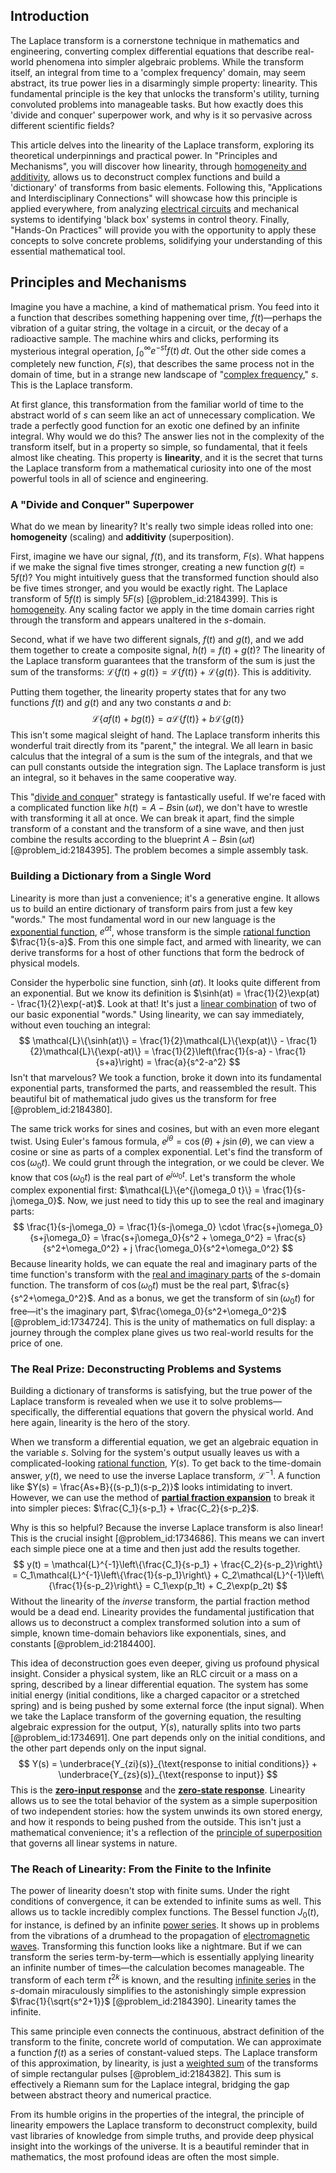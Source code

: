 ## Introduction
The Laplace transform is a cornerstone technique in mathematics and engineering, converting complex differential equations that describe real-world phenomena into simpler algebraic problems. While the transform itself, an integral from time to a 'complex frequency' domain, may seem abstract, its true power lies in a disarmingly simple property: linearity. This fundamental principle is the key that unlocks the transform's utility, turning convoluted problems into manageable tasks. But how exactly does this 'divide and conquer' superpower work, and why is it so pervasive across different scientific fields?

This article delves into the linearity of the Laplace transform, exploring its theoretical underpinnings and practical power. In "Principles and Mechanisms", you will discover how linearity, through [homogeneity and additivity](@article_id:269025), allows us to deconstruct complex functions and build a 'dictionary' of transforms from basic elements. Following this, "Applications and Interdisciplinary Connections" will showcase how this principle is applied everywhere, from analyzing [electrical circuits](@article_id:266909) and mechanical systems to identifying 'black box' systems in control theory. Finally, "Hands-On Practices" will provide you with the opportunity to apply these concepts to solve concrete problems, solidifying your understanding of this essential mathematical tool.

## Principles and Mechanisms

Imagine you have a machine, a kind of mathematical prism. You feed into it a function that describes something happening over time, $f(t)$—perhaps the vibration of a guitar string, the voltage in a circuit, or the decay of a radioactive sample. The machine whirs and clicks, performing its mysterious integral operation, $\int_0^\infty e^{-st} f(t) \,dt$. Out the other side comes a completely new function, $F(s)$, that describes the same process not in the domain of time, but in a strange new landscape of "[complex frequency](@article_id:265906)," $s$. This is the Laplace transform.

At first glance, this transformation from the familiar world of time to the abstract world of $s$ can seem like an act of unnecessary complication. We trade a perfectly good function for an exotic one defined by an infinite integral. Why would we do this? The answer lies not in the complexity of the transform itself, but in a property so simple, so fundamental, that it feels almost like cheating. This property is **linearity**, and it is the secret that turns the Laplace transform from a mathematical curiosity into one of the most powerful tools in all of science and engineering.

### A "Divide and Conquer" Superpower

What do we mean by linearity? It's really two simple ideas rolled into one: **homogeneity** (scaling) and **additivity** (superposition).

First, imagine we have our signal, $f(t)$, and its transform, $F(s)$. What happens if we make the signal five times stronger, creating a new function $g(t) = 5f(t)$? You might intuitively guess that the transformed function should also be five times stronger, and you would be exactly right. The Laplace transform of $5f(t)$ is simply $5F(s)$ [@problem_id:2184399]. This is [homogeneity](@article_id:152118). Any scaling factor we apply in the time domain carries right through the transform and appears unaltered in the $s$-domain.

Second, what if we have two different signals, $f(t)$ and $g(t)$, and we add them together to create a composite signal, $h(t) = f(t) + g(t)$? The linearity of the Laplace transform guarantees that the transform of the sum is just the sum of the transforms: $\mathcal{L}\{f(t) + g(t)\} = \mathcal{L}\{f(t)\} + \mathcal{L}\{g(t)\}$. This is additivity.

Putting them together, the linearity property states that for any two functions $f(t)$ and $g(t)$ and any two constants $a$ and $b$:
$$
\mathcal{L}\{a f(t) + b g(t)\} = a \mathcal{L}\{f(t)\} + b \mathcal{L}\{g(t)\}
$$
This isn't some magical sleight of hand. The Laplace transform inherits this wonderful trait directly from its "parent," the integral. We all learn in basic calculus that the integral of a sum is the sum of the integrals, and that we can pull constants outside the integration sign. The Laplace transform is just an integral, so it behaves in the same cooperative way.

This "[divide and conquer](@article_id:139060)" strategy is fantastically useful. If we're faced with a complicated function like $h(t) = A - B \sin(\omega t)$, we don't have to wrestle with transforming it all at once. We can break it apart, find the simple transform of a constant and the transform of a sine wave, and then just combine the results according to the blueprint $A - B \sin(\omega t)$ [@problem_id:2184395]. The problem becomes a simple assembly task.

### Building a Dictionary from a Single Word

Linearity is more than just a convenience; it's a generative engine. It allows us to build an entire dictionary of transform pairs from just a few key "words." The most fundamental word in our new language is the [exponential function](@article_id:160923), $e^{at}$, whose transform is the simple [rational function](@article_id:270347) $\frac{1}{s-a}$. From this one simple fact, and armed with linearity, we can derive transforms for a host of other functions that form the bedrock of physical models.

Consider the hyperbolic sine function, $\sinh(at)$. It looks quite different from an exponential. But we know its definition is $\sinh(at) = \frac{1}{2}\exp(at) - \frac{1}{2}\exp(-at)$. Look at that! It's just a [linear combination](@article_id:154597) of two of our basic exponential "words." Using linearity, we can say immediately, without even touching an integral:
$$
\mathcal{L}\{\sinh(at)\} = \frac{1}{2}\mathcal{L}\{\exp(at)\} - \frac{1}{2}\mathcal{L}\{\exp(-at)\} = \frac{1}{2}\left(\frac{1}{s-a} - \frac{1}{s+a}\right) = \frac{a}{s^2-a^2}
$$
Isn't that marvelous? We took a function, broke it down into its fundamental exponential parts, transformed the parts, and reassembled the result. This beautiful bit of mathematical judo gives us the transform for free [@problem_id:2184380].

The same trick works for sines and cosines, but with an even more elegant twist. Using Euler's famous formula, $e^{j\theta} = \cos(\theta) + j\sin(\theta)$, we can view a cosine or sine as parts of a complex exponential. Let's find the transform of $\cos(\omega_0 t)$. We could grunt through the integration, or we could be clever. We know that $\cos(\omega_0 t)$ is the real part of $e^{j\omega_0 t}$. Let's transform the whole complex exponential first: $\mathcal{L}\{e^{j\omega_0 t}\} = \frac{1}{s-j\omega_0}$. Now, we just need to tidy this up to see the real and imaginary parts:
$$
\frac{1}{s-j\omega_0} = \frac{1}{s-j\omega_0} \cdot \frac{s+j\omega_0}{s+j\omega_0} = \frac{s+j\omega_0}{s^2 + \omega_0^2} = \frac{s}{s^2+\omega_0^2} + j \frac{\omega_0}{s^2+\omega_0^2}
$$
Because linearity holds, we can equate the real and imaginary parts of the time function's transform with the [real and imaginary parts](@article_id:163731) of the $s$-domain function. The transform of $\cos(\omega_0 t)$ must be the real part, $\frac{s}{s^2+\omega_0^2}$. And as a bonus, we get the transform of $\sin(\omega_0 t)$ for free—it's the imaginary part, $\frac{\omega_0}{s^2+\omega_0^2}$ [@problem_id:1734724]. This is the unity of mathematics on full display: a journey through the complex plane gives us two real-world results for the price of one.

### The Real Prize: Deconstructing Problems and Systems

Building a dictionary of transforms is satisfying, but the true power of the Laplace transform is revealed when we use it to solve problems—specifically, the differential equations that govern the physical world. And here again, linearity is the hero of the story.

When we transform a differential equation, we get an algebraic equation in the variable $s$. Solving for the system's output usually leaves us with a complicated-looking [rational function](@article_id:270347), $Y(s)$. To get back to the time-domain answer, $y(t)$, we need to use the inverse Laplace transform, $\mathcal{L}^{-1}$. A function like $Y(s) = \frac{As+B}{(s-p_1)(s-p_2)}$ looks intimidating to invert. However, we can use the method of **[partial fraction expansion](@article_id:264627)** to break it into simpler pieces: $\frac{C_1}{s-p_1} + \frac{C_2}{s-p_2}$.

Why is this so helpful? Because the inverse Laplace transform is also linear! This is the crucial insight [@problem_id:1734686]. This means we can invert each simple piece one at a time and then just add the results together.
$$
y(t) = \mathcal{L}^{-1}\left\{\frac{C_1}{s-p_1} + \frac{C_2}{s-p_2}\right\} = C_1\mathcal{L}^{-1}\left\{\frac{1}{s-p_1}\right\} + C_2\mathcal{L}^{-1}\left\{\frac{1}{s-p_2}\right\} = C_1\exp(p_1t) + C_2\exp(p_2t)
$$
Without the linearity of the *inverse* transform, the partial fraction method would be a dead end. Linearity provides the fundamental justification that allows us to deconstruct a complex transformed solution into a sum of simple, known time-domain behaviors like exponentials, sines, and constants [@problem_id:2184400].

This idea of deconstruction goes even deeper, giving us profound physical insight. Consider a physical system, like an RLC circuit or a mass on a spring, described by a linear differential equation. The system has some initial energy (initial conditions, like a charged capacitor or a stretched spring) and is being pushed by some external force (the input signal). When we take the Laplace transform of the governing equation, the resulting algebraic expression for the output, $Y(s)$, naturally splits into two parts [@problem_id:1734691]. One part depends only on the initial conditions, and the other part depends only on the input signal.
$$
Y(s) = \underbrace{Y_{zi}(s)}_{\text{response to initial conditions}} + \underbrace{Y_{zs}(s)}_{\text{response to input}}
$$
This is the **[zero-input response](@article_id:274431)** and the **[zero-state response](@article_id:272786)**. Linearity allows us to see the total behavior of the system as a simple superposition of two independent stories: how the system unwinds its own stored energy, and how it responds to being pushed from the outside. This isn't just a mathematical convenience; it's a reflection of the [principle of superposition](@article_id:147588) that governs all linear systems in nature.

### The Reach of Linearity: From the Finite to the Infinite

The power of linearity doesn't stop with finite sums. Under the right conditions of convergence, it can be extended to infinite sums as well. This allows us to tackle incredibly complex functions. The Bessel function $J_0(t)$, for instance, is defined by an infinite [power series](@article_id:146342). It shows up in problems from the vibrations of a drumhead to the propagation of [electromagnetic waves](@article_id:268591). Transforming this function looks like a nightmare. But if we can transform the series term-by-term—which is essentially applying linearity an infinite number of times—the calculation becomes manageable. The transform of each term $t^{2k}$ is known, and the resulting [infinite series](@article_id:142872) in the $s$-domain miraculously simplifies to the astonishingly simple expression $\frac{1}{\sqrt{s^2+1}}$ [@problem_id:2184390]. Linearity tames the infinite.

This same principle even connects the continuous, abstract definition of the transform to the finite, concrete world of computation. We can approximate a function $f(t)$ as a series of constant-valued steps. The Laplace transform of this approximation, by linearity, is just a [weighted sum](@article_id:159475) of the transforms of simple rectangular pulses [@problem_id:2184382]. This sum is effectively a Riemann sum for the Laplace integral, bridging the gap between abstract theory and numerical practice.

From its humble origins in the properties of the integral, the principle of linearity empowers the Laplace transform to deconstruct complexity, build vast libraries of knowledge from simple truths, and provide deep physical insight into the workings of the universe. It is a beautiful reminder that in mathematics, the most profound ideas are often the most simple.